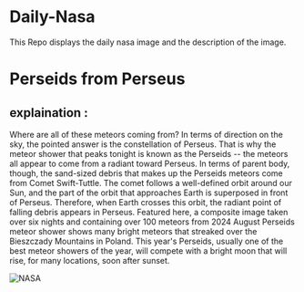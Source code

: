 # Daily-Nasa

This Repo displays the daily nasa image and the description of the image.

<!--NASA-->
# Perseids from Perseus
## explaination :

Where are all of these meteors coming from?  In terms of direction on the sky, the pointed answer is the constellation of Perseus.  That is why the meteor shower that peaks tonight is known as the Perseids -- the meteors all appear to come from a radiant toward Perseus. In terms of parent body, though, the sand-sized debris that makes up the Perseids meteors come from Comet Swift-Tuttle. The comet follows a well-defined orbit around our Sun, and the part of the orbit that approaches Earth is superposed in front of Perseus. Therefore, when Earth crosses this orbit, the radiant point of falling debris appears in Perseus. Featured here, a composite image taken over six nights and containing over 100 meteors from 2024 August Perseids meteor shower shows many bright meteors that streaked over the Bieszczady Mountains in Poland. This year's Perseids, usually one of the best meteor showers of the year, will compete with a bright moon that will rise, for many locations, soon  after sunset.

![NASA](https://apod.nasa.gov/apod/image/2508/PerseidsRadiant_Marcin_1080.jpg)
<!--/NASA-->